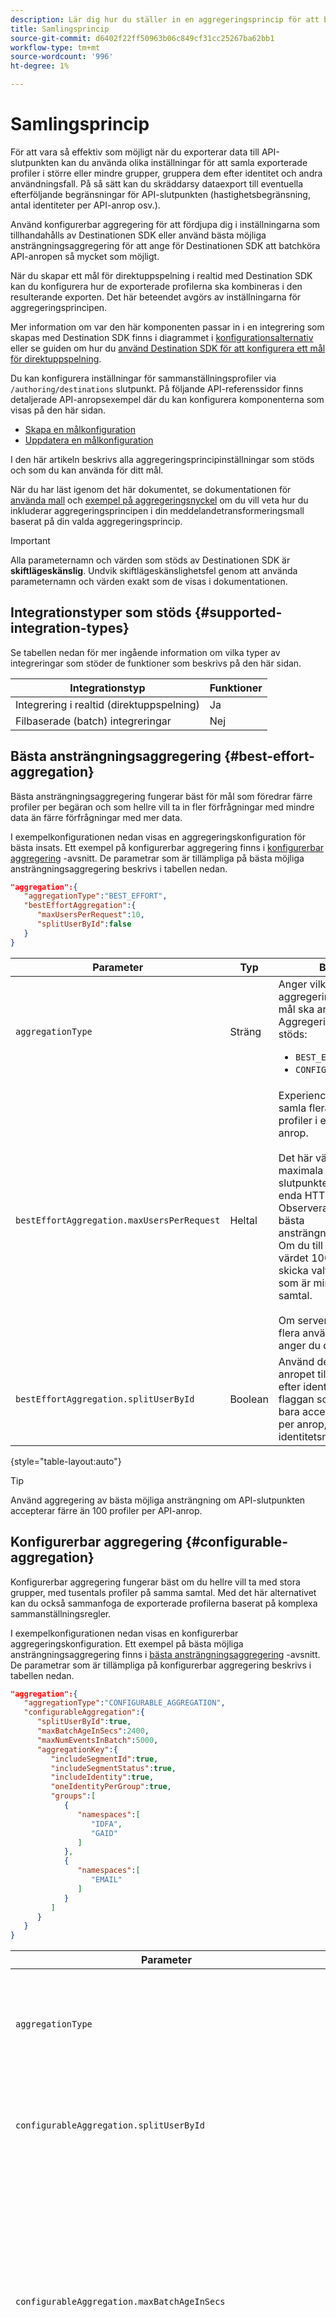 ```yaml
---
description: Lär dig hur du ställer in en aggregeringsprincip för att bestämma hur HTTP-begäranden till ditt mål ska grupperas och grupperas.
title: Samlingsprincip
source-git-commit: d6402f22ff50963b06c849cf31cc25267ba62bb1
workflow-type: tm+mt
source-wordcount: '996'
ht-degree: 1%

---
```



# Samlingsprincip

För att vara så effektiv som möjligt när du exporterar data till API-slutpunkten kan du använda olika inställningar för att samla exporterade profiler i större eller mindre grupper, gruppera dem efter identitet och andra användningsfall. På så sätt kan du skräddarsy dataexport till eventuella efterföljande begränsningar för API-slutpunkten (hastighetsbegränsning, antal identiteter per API-anrop osv.).

Använd konfigurerbar aggregering för att fördjupa dig i inställningarna som tillhandahålls av Destinationen SDK eller använd bästa möjliga ansträngningsaggregering för att ange för Destinationen SDK att batchköra API-anropen så mycket som möjligt.

När du skapar ett mål för direktuppspelning i realtid med Destination SDK kan du konfigurera hur de exporterade profilerna ska kombineras i den resulterande exporten. Det här beteendet avgörs av inställningarna för aggregeringsprincipen.

Mer information om var den här komponenten passar in i en integrering som skapas med Destination SDK finns i diagrammet i [konfigurationsalternativ](../configuration-options.md) eller se guiden om hur du [använd Destination SDK för att konfigurera ett mål för direktuppspelning](../../guides/configure-destination-instructions.md#create-destination-configuration).

Du kan konfigurera inställningar för sammanställningsprofiler via `/authoring/destinations` slutpunkt. På följande API-referenssidor finns detaljerade API-anropsexempel där du kan konfigurera komponenterna som visas på den här sidan.

* [Skapa en målkonfiguration](../../authoring-api/destination-configuration/create-destination-configuration.md)
* [Uppdatera en målkonfiguration](../../authoring-api/destination-configuration/update-destination-configuration.md)

I den här artikeln beskrivs alla aggregeringsprincipinställningar som stöds och som du kan använda för ditt mål.

När du har läst igenom det här dokumentet, se dokumentationen för [använda mall](../../functionality/destination-server/message-format.md#using-templating) och [exempel på aggregeringsnyckel](../../functionality/destination-server/message-format.md#template-aggregation-key) om du vill veta hur du inkluderar aggregeringsprincipen i din meddelandetransformeringsmall baserat på din valda aggregeringsprincip.

>[!IMPORTANT]
>
>Alla parameternamn och värden som stöds av Destinationen SDK är **skiftlägeskänslig**. Undvik skiftlägeskänslighetsfel genom att använda parameternamn och värden exakt som de visas i dokumentationen.

## Integrationstyper som stöds {#supported-integration-types}

Se tabellen nedan för mer ingående information om vilka typer av integreringar som stöder de funktioner som beskrivs på den här sidan.

| Integrationstyp | Funktioner |
|---|---|
| Integrering i realtid (direktuppspelning) | Ja |
| Filbaserade (batch) integreringar | Nej |

## Bästa ansträngningsaggregering {#best-effort-aggregation}

Bästa ansträngningsaggregering fungerar bäst för mål som föredrar färre profiler per begäran och som hellre vill ta in fler förfrågningar med mindre data än färre förfrågningar med mer data.

I exempelkonfigurationen nedan visas en aggregeringskonfiguration för bästa insats. Ett exempel på konfigurerbar aggregering finns i [konfigurerbar aggregering](#configurable-aggregation) -avsnitt. De parametrar som är tillämpliga på bästa möjliga ansträngningsaggregering beskrivs i tabellen nedan.

```json
"aggregation":{
   "aggregationType":"BEST_EFFORT",
   "bestEffortAggregation":{
      "maxUsersPerRequest":10,
      "splitUserById":false
   }
}
```

| Parameter | Typ | Beskrivning |
|---------|----------|------|
| `aggregationType` | Sträng | Anger vilken typ av aggregeringsprincip som ditt mål ska använda. Aggregeringstyper som stöds: <ul><li>`BEST_EFFORT`</li><li>`CONFIGURABLE_AGGREGATION`</li></ul> |
| `bestEffortAggregation.maxUsersPerRequest` | Heltal | Experience Platform kan samla flera exporterade profiler i ett enda HTTP-anrop. <br><br>Det här värdet anger det maximala antalet profiler som slutpunkten ska ta emot i ett enda HTTP-anrop. Observera att detta är en bästa ansträngningsaggregering. Om du till exempel anger värdet 100 kan Platform skicka valfritt antal profiler som är mindre än 100 på ett samtal. <br><br> Om servern inte accepterar flera användare per begäran anger du det här värdet till `1`. |
| `bestEffortAggregation.splitUserById` | Boolean | Använd den här flaggan om anropet till målet ska delas efter identitet. Ange den här flaggan som `true` om servern bara accepterar en identitet per anrop, för ett givet identitetsnamnutrymme. |

{style="table-layout:auto"}

>[!TIP]
>
>Använd aggregering av bästa möjliga ansträngning om API-slutpunkten accepterar färre än 100 profiler per API-anrop.

## Konfigurerbar aggregering {#configurable-aggregation}

Konfigurerbar aggregering fungerar bäst om du hellre vill ta med stora grupper, med tusentals profiler på samma samtal. Med det här alternativet kan du också sammanfoga de exporterade profilerna baserat på komplexa sammanställningsregler.

I exempelkonfigurationen nedan visas en konfigurerbar aggregeringskonfiguration. Ett exempel på bästa möjliga ansträngningsaggregering finns i [bästa ansträngningsaggregering](#best-effort-aggregation) -avsnitt. De parametrar som är tillämpliga på konfigurerbar aggregering beskrivs i tabellen nedan.

```json
"aggregation":{
   "aggregationType":"CONFIGURABLE_AGGREGATION",
   "configurableAggregation":{
      "splitUserById":true,
      "maxBatchAgeInSecs":2400,
      "maxNumEventsInBatch":5000,
      "aggregationKey":{
         "includeSegmentId":true,
         "includeSegmentStatus":true,
         "includeIdentity":true,
         "oneIdentityPerGroup":true,
         "groups":[
            {
               "namespaces":[
                  "IDFA",
                  "GAID"
               ]
            },
            {
               "namespaces":[
                  "EMAIL"
               ]
            }
         ]
      }
   }
}
```

| Parameter | Typ | Beskrivning |
|---------|----------|------|
| `aggregationType` | Sträng | Anger vilken typ av aggregeringsprincip som ditt mål ska använda. Aggregeringstyper som stöds: <ul><li>`BEST_EFFORT`</li><li>`CONFIGURABLE_AGGREGATION`</li></ul> |
| `configurableAggregation.splitUserById` | Boolean | Använd den här flaggan om anropet till målet ska delas efter identitet. Ange den här flaggan som `true` om servern bara accepterar en identitet per anrop, för ett givet identitetsnamnutrymme. |
| `configurableAggregation.maxBatchAgeInSecs` | Heltal | Används i konjugering med `maxNumEventsInBatch`anger den här parametern hur länge Experience Platform ska vänta tills ett API-anrop skickas till slutpunkten. <ul><li>Minsta värde (sekunder): 1800</li><li>Högsta värde (sekunder): 3600</li></ul> Om du till exempel använder maxvärdet för båda parametrarna väntar Experience Platform antingen 3600 sekunder ELLER tills det finns 1000 kvalificerade profiler innan API-anropet görs, beroende på vilket som inträffar först. |
| `configurableAggregation.maxNumEventsInBatch` | Heltal | Används tillsammans med `maxBatchAgeInSecs`anger den här parametern hur många kvalificerade profiler som ska aggregeras i ett API-anrop. <ul><li>Minsta värde: 1000</li><li>Högsta värde: 10000</li></ul> Om du till exempel använder maxvärdet för båda parametrarna väntar Experience Platform antingen 3600 sekunder ELLER tills det finns 1000 kvalificerade profiler innan API-anropet görs, beroende på vilket som inträffar först. |
| `configurableAggregation.aggregationKey` | – | Gör att du kan sammanställa de exporterade profilerna som är mappade till målet baserat på parametrarna som beskrivs nedan. |
| `configurableAggregation.aggregationKey.includeSegmentId` | Boolean | Ställ in den här parametern på `true` om du vill gruppera profiler som exporterats till ditt mål efter målgrupps-ID. |
| `configurableAggregation.aggregationKey.includeSegmentStatus` | Boolean | Ange både den här parametern och `includeSegmentId` till `true`om du vill gruppera profiler som exporterats till ditt mål efter målgrupps-ID och målgruppsstatus. |
| `configurableAggregation.aggregationKey.includeIdentity` | Boolean | Ställ in den här parametern på `true` om du vill gruppera profiler som exporterats till ditt mål efter identitetsnamnutrymme. |
| `configurableAggregation.aggregationKey.oneIdentityPerGroup` | Boolean | Ange den här parametern till `true` om du vill att de exporterade profilerna ska samlas i grupper baserat på en enda identitet (GAID, IDFA, telefonnummer, e-post osv.). |
| `configurableAggregation.aggregationKey.groups` | Array | Skapa listor med identitetsgrupper om du vill gruppera profiler som exporterats till ditt mål med grupper av identitetsnamnutrymmen. Du kan t.ex. kombinera profiler som innehåller IDFA- och GAID-mobilidentifierare i ett anrop till ditt mål och e-postmeddelanden i ett annat genom att använda konfigurationen som visas i exemplet ovan. |

{style="table-layout:auto"}

## Nästa steg {#next-steps}

När du har läst den här artikeln bör du få en bättre förståelse för hur du kan konfigurera aggregeringsregler för ditt mål.

Mer information om de andra målkomponenterna finns i följande artiklar:

* [Konfiguration av kundautentisering](customer-authentication.md)
* [OAuth2-autentisering](oauth2-authentication.md)
* [Kunddatafält](customer-data-fields.md)
* [Gränssnittsattribut](ui-attributes.md)
* [Schemakonfiguration](schema-configuration.md)
* [Konfiguration av namnutrymme för identitet](identity-namespace-configuration.md)
* [Mappningskonfigurationer som stöds](supported-mapping-configurations.md)
* [Destinationsleverans](destination-delivery.md)
* [Konfiguration av målgruppsmetadata](audience-metadata-configuration.md)
* [Batchkonfiguration](batch-configuration.md)
* [Krav på historisk profil](historical-profile-qualifications.md)